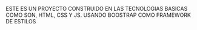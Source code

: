 ESTE ES UN PROYECTO CONSTRUIDO EN LAS TECNOLOGIAS BASICAS COMO SON, HTML, CSS Y JS. USANDO BOOSTRAP COMO FRAMEWORK DE ESTILOS